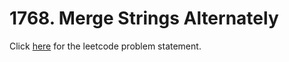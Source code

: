 # 1768. Merge Strings Alternately

Click [here](https://leetcode.com/problems/merge-strings-alternately/)
for the leetcode problem statement.
